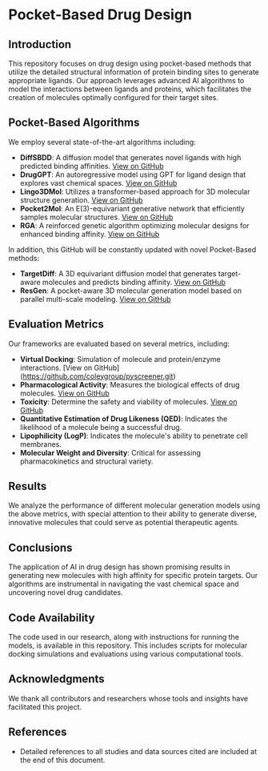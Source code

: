 # Pocket-Based Drug Design

## Introduction
This repository focuses on drug design using pocket-based methods that utilize the detailed structural information of protein binding sites to generate appropriate ligands. Our approach leverages advanced AI algorithms to model the interactions between ligands and proteins, which facilitates the creation of molecules optimally configured for their target sites.

## Pocket-Based Algorithms
We employ several state-of-the-art algorithms including:
- **DiffSBDD**: A diffusion model that generates novel ligands with high predicted binding affinities. [View on GitHub](https://github.com/arneschneuing/DiffSBDD.git)
- **DrugGPT**: An autoregressive model using GPT for ligand design that explores vast chemical spaces. [View on GitHub](https://github.com/LIYUESEN/druggpt.git)
- **Lingo3DMol**: Utilizes a transformer-based approach for 3D molecular structure generation. [View on GitHub](https://github.com/stonewiseAIDrugDesign/Lingo3DMol.git)
- **Pocket2Mol**: An E(3)-equivariant generative network that efficiently samples molecular structures. [View on GitHub](https://github.com/pengxingang/Pocket2Mol.git)
- **RGA**: A reinforced genetic algorithm optimizing molecular designs for enhanced binding affinity. [View on GitHub](https://github.com/futianfan/reinforced-genetic-algorithm.git)

In addition, this GitHub will be constantly updated with novel Pocket-Based methods:

- **TargetDiff**: A 3D equivariant diffusion model that generates target-aware molecules and predicts binding affinity. [View on GitHub](https://github.com/guanjq/targetdiff.git)
- **ResGen**: A pocket-aware 3D molecular generation model based on parallel multi-scale modeling. [View on GitHub](https://github.com/HaotianZhangAI4Science/ResGen.git)

## Evaluation Metrics
Our frameworks are evaluated based on several metrics, including:
- **Virtual Docking**: Simulation of molecule and protein/enzyme interactions. [View on GitHub] (https://github.com/coleygroup/pyscreener.git)
- **Pharmacological Activity**: Measures the biological effects of drug molecules. [View on GitHub](https://github.com/diegolfor9/pCHEMBL-prediction.git)
- **Toxicity**: Determine the safety and viability of molecules. [View on GitHub](https://github.com/chemprop/chemprop.git)
- **Quantitative Estimation of Drug Likeness (QED)**: Indicates the likelihood of a molecule being a successful drug.
- **Lipophilicity (LogP)**: Indicates the molecule's ability to penetrate cell membranes.
- **Molecular Weight and Diversity**: Critical for assessing pharmacokinetics and structural variety.

## Results
We analyze the performance of different molecular generation models using the above metrics, with special attention to their ability to generate diverse, innovative molecules that could serve as potential therapeutic agents.

## Conclusions
The application of AI in drug design has shown promising results in generating new molecules with high affinity for specific protein targets. Our algorithms are instrumental in navigating the vast chemical space and uncovering novel drug candidates.

## Code Availability
The code used in our research, along with instructions for running the models, is available in this repository. This includes scripts for molecular docking simulations and evaluations using various computational tools.

## Acknowledgments
We thank all contributors and researchers whose tools and insights have facilitated this project.

## References
- Detailed references to all studies and data sources cited are included at the end of this document.

